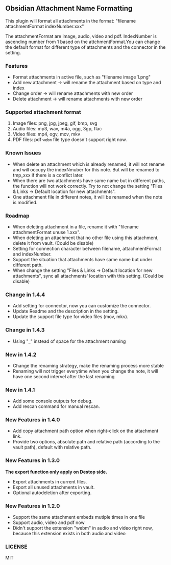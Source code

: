 ## Obsidian Attachment Name Formatting
This plugin will format all attachments in the format: "filename attachmentFormat indexNumber.xxx"

The attachmentFormat are image, audio, video and pdf. IndexNumber is ascending number from 1 based on the attchmentFormat.You can change the default format for different type of attachments and the connector in the setting.

### Features
- Format attachments in active file, such as "filename image 1.png"
- Add new attachment -> will rename the attachment based on type and index
- Change order -> will rename attachments with new order
- Delete attachment -> will rename attachments with new order

### Supported attachment format
1. Image files: png, jpg, jpeg, gif, bmp, svg
2. Audio files: mp3, wav, m4a, ogg, 3gp, flac
3. Video files: mp4, ogv, mov, mkv
4. PDF files: pdf
`webm` file type doesn't support right now.

### Known Issues
- When delete an attachment which is already renamed, it will not rename and will occupy the indexNmuber for this note. But will be renamed to tmp_xxx if there is a conflict later.
- When there are two attachments have same name but in different paths, the function will not work correctly. Try to not change the setting "Files & Links -> Default location for new attachments".
- One attachment file in different notes, it will be renamed when the note is modified.


### Roadmap
- When deleting attachment in a file, rename it with "filename attachmentFormat unuse 1.xxx".
- When deleting an attachment that no other file using this attachment, delete it from vault. (Could be disable)
- Setting for connection character between filename, attachmentFormat and indexNumber.
- Support the situation that attachments have same name but under different path.
- When change the setting "Files & Links -> Default location for new attachments", sync all attachments' location with this setting. (Could be disable)

### Change in 1.4.4
- Add setting for connector, now you can customize the connector.
- Update Readme and the description in the setting.
- Update the support file type for video files (mov, mkv).

### Change in 1.4.3
- Using "_" instead of space for the attachment naming

### New in 1.4.2
- Change the renaming strategy, make the renaming process more stable
- Renaming will not trigger everytime when you change the note, it will have one second intervel after the last renaming

### New in 1.4.1
- Add some console outputs for debug.
- Add rescan command for manual rescan.

### New Features in 1.4.0
- Add copy attachment path option when right-click on the attachment link.
- Provide two options, absolute path and relative path (according to the vault path), default with relative path.

### New Features in 1.3.0
**The export function only apply on Destop side.**
- Export attachments in current files.
- Export all unused attachments in vault.
- Optional autodeletion after exporting.

### New Features in 1.2.0
- Support the same attachment embeds mutiple times in one file
- Support audio, video and pdf now
- Didn't support the extension "webm" in audio and video right now, because this extension exists in both audio and video

### LICENSE
MIT